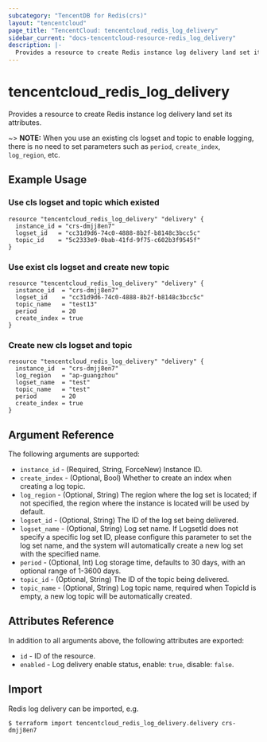 ```yaml
---
subcategory: "TencentDB for Redis(crs)"
layout: "tencentcloud"
page_title: "TencentCloud: tencentcloud_redis_log_delivery"
sidebar_current: "docs-tencentcloud-resource-redis_log_delivery"
description: |-
  Provides a resource to create Redis instance log delivery land set its attributes.
---
```


# tencentcloud_redis_log_delivery

Provides a resource to create Redis instance log delivery land set its attributes.

~> **NOTE:** When you use an existing cls logset and topic to enable logging, there is no need to set parameters such
as `period`, `create_index`, `log_region`, etc.

## Example Usage

### Use cls logset and topic which existed

```hcl
resource "tencentcloud_redis_log_delivery" "delivery" {
  instance_id = "crs-dmjj8en7"
  logset_id   = "cc31d9d6-74c0-4888-8b2f-b8148c3bcc5c"
  topic_id    = "5c2333e9-0bab-41fd-9f75-c602b3f9545f"
}
```

### Use exist cls logset and create new topic

```hcl
resource "tencentcloud_redis_log_delivery" "delivery" {
  instance_id  = "crs-dmjj8en7"
  logset_id    = "cc31d9d6-74c0-4888-8b2f-b8148c3bcc5c"
  topic_name   = "test13"
  period       = 20
  create_index = true
}
```

### Create new cls logset and topic

```hcl
resource "tencentcloud_redis_log_delivery" "delivery" {
  instance_id  = "crs-dmjj8en7"
  log_region   = "ap-guangzhou"
  logset_name  = "test"
  topic_name   = "test"
  period       = 20
  create_index = true
}
```

## Argument Reference

The following arguments are supported:

* `instance_id` - (Required, String, ForceNew) Instance ID.
* `create_index` - (Optional, Bool) Whether to create an index when creating a log topic.
* `log_region` - (Optional, String) The region where the log set is located; if not specified, the region where the instance is located will be used by default.
* `logset_id` - (Optional, String) The ID of the log set being delivered.
* `logset_name` - (Optional, String) Log set name. If LogsetId does not specify a specific log set ID, please configure this parameter to set the log set name, and the system will automatically create a new log set with the specified name.
* `period` - (Optional, Int) Log storage time, defaults to 30 days, with an optional range of 1-3600 days.
* `topic_id` - (Optional, String) The ID of the topic being delivered.
* `topic_name` - (Optional, String) Log topic name, required when TopicId is empty, a new log topic will be automatically created.

## Attributes Reference

In addition to all arguments above, the following attributes are exported:

* `id` - ID of the resource.
* `enabled` - Log delivery enable status, enable: `true`, disable: `false`.


## Import

Redis log delivery can be imported, e.g.

```
$ terraform import tencentcloud_redis_log_delivery.delivery crs-dmjj8en7
```

